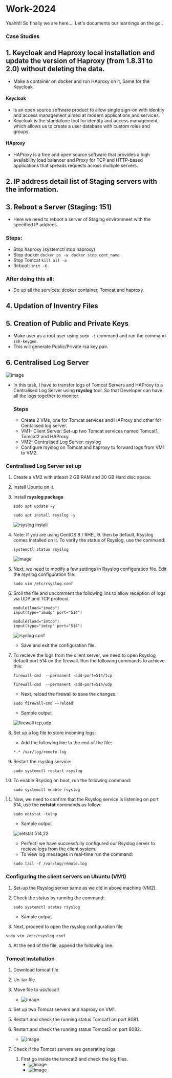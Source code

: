 # Work-2024

Yeahh!! So finally we are here....
Let's documents our learnings on the go..

### Case Studies
## 1. Keycloak and Haproxy local installation and update the version of Haproxy (from 1.8.31 to 2.0) without deleting the data.
   * Make a container on docker and run HAproxy on it, Same for the Keycloak.
   #### Keycloak
   * is an open source software product to allow single sign-on with identity and access management aimed at modern applications and services.
   * Keycloak is the standalone tool for identity and access management, which allows us to create a user database with custom roles and groups.
   #### HAproxy
   * HAProxy is a free and open source software that provides a high availability load balancer and Proxy for TCP and HTTP-based applications that spreads requests across multiple servers.
     
## 2. IP address detail list of Staging servers with the information.
   
## 3. Reboot a Server (Staging: 151)
   * Here we need to reboot a server of Staging environmeet with the specified IP addrees.
   ### Steps:
   * Stop haproxy (systemctl stop haproxy)
   * Stop docker
     ``docker ps -a
     ``
     ``docker stop cont_name
     ``
   * Stop Tomcat
     ``kill all -a
     ``
   * Reboot: ``init -6``
     
   ### After doing this all:
   * Do up all the services: dcoker container, Tomcat and haproxy.

  ## 4. Updation of Inventry Files

  ## 5. Creation of Public and Private Keys
   * Make user as a root user using ``sudo -i`` command and run the command ``ssh-keygen``.
   * This will generate Public/Private rsa key pair.

## 6. Centralised Log Server
 ![image](https://github.com/Akshaykumar05/NIC/assets/114390890/a4b724ce-dd56-47cb-afee-49cf9b9f6cff)

* In this task, I have to transfer logs of Tomcat Servers and HAProxy to a Centralised Log Server using **rsyslog** tool. So that Developer can have all the logs together to moniter.
  ### Steps
  * Create 2 VMs, one for Tomcat services and HAProxy and other for Centalised log server.
  * VM1- Client Server: Set-up two Tomcat services named Tomcat1, Tomcat2 and HAProxy.
  * VM2- Centralised Log Server: rsyslog
  * Configure rsyslog on Tomcat and haproxy to forward logs from VM1 to VM2.

 ### Centralised Log Server set up
1. Create a VM2 with atleast 2 GB RAM and 30 GB Hard disc space.
2. Install Ubuntu on it.
3. Install **rsyslog package**
   
   ```
   sudo apt update -y
   ```
   ```
   sudo apt install rsyslog -y
   ```
   ![rsyslog install](https://github.com/Akshaykumar05/NIC/assets/114390890/78f06ca3-7859-4e11-8ec9-a3b2783dc3ce)

4. Note: If you are using CentOS 8 / RHEL 9. then by default, Rsyslog  comes installed on it. To verify the status of Rsyslog, use the command:
   ```
   systemctl status rsyslog
   ```
   ![image](https://github.com/Akshaykumar05/NIC/assets/114390890/48cfdb3e-31f1-4881-92cb-6da939834106)

   
5. Next, we need to modify a few settings in Rsyslog configuration file. Edit the rsyslog configuration file:
   ```
   sudo vim /etc/rsyslog.conf
   ```
6. Sroll the file and uncomment the following lins to allow reception of logs via UDP and TCP protocol.
     
   ```
   module(load="imudp")
   input(type="imudp" port="514")

   module(load="imtcp")
   input(type="imtcp" port="514")
   ```
   ![rsyslog conf](https://github.com/Akshaykumar05/NIC/assets/114390890/4c1d71fc-5ebd-45f3-bbd5-56dd47c698c5)

   * Save and exit the configuration file.
  
7. To recieve the logs from the client server, we need to open Rsyslog default port 514 on the firewall. Run the following commands to achieve this:
   ```
   firewall-cmd  --permanent -add-port=514/tcp
   ```
   ```
   firewall-cmd  --permanent -add-port=514/udp
   ```
   * Next, reload the firewall to save the changes.

   ```
   sudo firewall-cmd --reload
   ```

   * Sample output
     
   ![firewall tcp,udp](https://github.com/Akshaykumar05/NIC/assets/114390890/922eb207-338e-4d72-9ee0-b92ebeda301c)


8. Set up a log file to store incoming logs:
   * Add the following line to the end of the file:
     
   ```
   *.* /var/log/remote.log
   ```
9. Restart the rsyslog service:
   ```
   sudo systemctl restart rsyslog
   ```
10. To enable Rsyslog on boot, run the following command:

    ```
    sudo systemctl enable rsyslog
    ```
11. Now, we need to confirm that the Rsyslog service is listening on port 514, use the **netstat** commands as follow:
    
    ```
    sudo netstat -tulnp
    ```
    * Sample output
      
    ![netstat 514,22](https://github.com/Akshaykumar05/NIC/assets/114390890/902adf16-f87b-4b49-a74a-5f25c3053f2a)

    * Perfect! we have successfully configured our Rsyslog server to recieve logs from the client system.
    * To view log messages in real-time run the command:

    ```
    sudo tail -f /var/log/remote.log
    ```

### Configuring the client servers on Ubuntu (VM1)
1. Set-up the Rsyslog server same as we did in above machine (VM2).
2. Check the status by runnibg the command:
   
   ```
   sudo systemctl status rsyslog
   ```
   * Sample output
  
  3. Next, proceed to open the rsyslog configuration file

   ```
   sudo vim /etc/rsyslog.conf
   ```
  4. At the end of the file, append the following line.
     



   
 ### Tomcat installation
 1. Download tomcat file 
 2. Un-tar file
 3. Move file to usr/local/
    * ![image](https://github.com/Akshaykumar05/NIC/assets/114390890/5f61cba2-3830-498f-a915-825b3e5e3a11)
 4. Set up two Tomcat servers and haproxy on VM1.
 5. Restart and check the running status Tomcat1 on port 8081.
 6. Restart and check the running status Tomcat2 on port 8082.
    *  ![image](https://github.com/Akshaykumar05/NIC/assets/114390890/623af010-748b-4641-997a-048147c18820)
   
 7. Check if the Tomcat servers are generating logs.
    1. First go inside the tomcat2 and check the log files.
       * ![image](https://github.com/Akshaykumar05/NIC/assets/114390890/af0fd3c2-ae67-48b2-9b96-eeb5d65b8c75)
       * ![image](https://github.com/Akshaykumar05/NIC/assets/114390890/ef4e13e7-0750-4da0-ab24-21a5cf226770)




